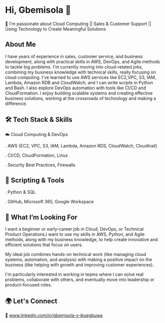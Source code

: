 
# Hi, Gbemisola 👋
🚀 I'm passionate about Cloud Computing || Sales & Customer Support || Using Technology to Create Meaningful Solutions

## About Me

I have years of experience in sales, customer service, and business development, along with practical skills in AWS, DevOps, and Agile methods to tackle big problems.
I'm currently moving into cloud-related jobs, combining my business knowledge with technical skills, really focusing on cloud computing. I've learned to use AWS services like EC2,VPC, S3, IAM, Lambda, Amazon RDB and CloudWatch, and I can write scripts in Python and Bash. I also explore DevOps automation with tools like CI/CD and CloudFormation. I enjoy building scalable systems and creating effective business solutions, working at the crossroads of technology and making a difference.

## 🛠️ Tech Stack & Skills

☁️ Cloud Computing & DevOps

. AWS {EC2, VPC, S3, IAM, Lambda, Amazon RDS, CloudWatch, Cloudtrail}

. CI/CD, CloudFormation, Linux

. Security Best Practices, Firewalls

## 🐍 Scripting & Tools
. Python & SQL

. GitHub, Microsoft 365, Google Workspace

## 🎯 What I’m Looking For
I want a beginner or early-career job in Cloud, DevOps, or Technical Product Operations.I want to use my skills in AWS, Python, and Agile methods, along with my business knowledge, to help create innovative and efficient solutions that focus on users.

My ideal job combines hands-on technical work (like managing cloud systems, automation, and analysis) with making a positive impact on the business (like helping with growth and improving customer experiences). 

I'm particularly interested in working in teams where I can solve real problems, collaborate with others, and eventually move into leadership or product-focused roles.

## 🌍 Let's Connect
🔗 www.linkedin.com/in/gbemisola-v-ikuegbuwa


<!--
**Gbemisola-Fad/Gbemisola-Fad** is a ✨ _special_ ✨ repository because its `README.md` (this file) appears on your GitHub profile.

Here are some ideas to get you started:

- 🔭 I’m currently working on ...
- 🌱 I’m currently learning ...
- 👯 I’m looking to collaborate on ...
- 🤔 I’m looking for help with ...
- 💬 Ask me about ...
- 📫 How to reach me: ...
- 😄 Pronouns: ...
- ⚡ Fun fact: ...
-->
